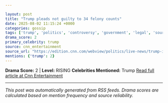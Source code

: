 ```yaml
---

layout: post
title: "Trump pleads not guilty to 34 felony counts"
date: 2025-08-02 11:15:24 +0000
categories: gossip
tags: ['trump', 'politics', 'controversy', 'government', 'legal', 'source-cnn_entertainment', 'drama-rising']
drama_score: 2
primary_celebrity: trump
source: cnn_entertainment
source_url: "https://edition.cnn.com/webview/politics/live-news/trump-indictment-stormy-daniels-news-04-03-23/index.html"
mentions: {'trump': 2}
---
```


**Drama Score:** 2 | **Level:** RISING **Celebrities Mentioned:** Trump [Read full article at Cnn Entertainment](https://edition.cnn.com/webview/politics/live-news/trump-indictment-stormy-daniels-news-04-03-23/index.html)

---

*This post was automatically generated from RSS feeds. Drama scores are calculated based on mention frequency and source reliability.*